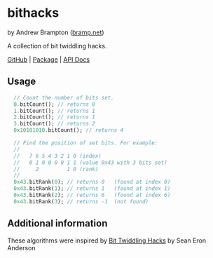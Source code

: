 # bithacks

by Andrew Brampton ([bramp.net](https://bramp.net))

A collection of bit twiddling hacks.

[GitHub](https://github.com/bramp/bithacks) | [Package](https://pub.dev/packages/bithacks) | [API Docs](https://pub.dev/documentation/bithacks/latest/)


## Usage

```dart
  // Count the number of bits set.
  0.bitCount(); // returns 0
  1.bitCount(); // returns 1
  2.bitCount(); // returns 1
  3.bitCount(); // returns 2
  0x10101010.bitCount(); // returns 4

  // Find the position of set bits. For example:
  //
  //   7 6 5 4 3 2 1 0 (index)
  //   0 1 0 0 0 0 1 1 (value 0x43 with 3 bits set)
  //     2         1 0 (rank)
  //
  0x43.bitRank(0); // returns 0   (found at index 0)
  0x43.bitRank(1); // returns 1   (found at index 1)
  0x43.bitRank(2); // returns 6   (found at index 6)
  0x43.bitRank(3); // returns -1  (not found)
```

## Additional information

These algorithms were inspired by [Bit Twiddling Hacks](https://graphics.stanford.edu/~seander/bithacks.html)
by Sean Eron Anderson
